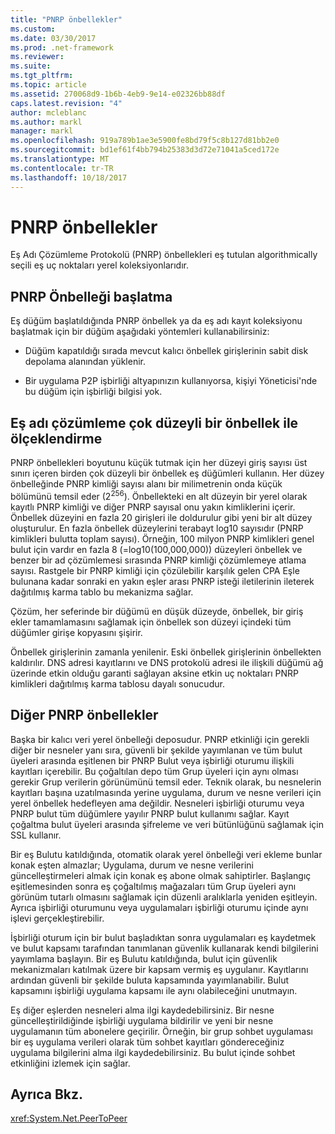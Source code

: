 ```yaml
---
title: "PNRP önbellekler"
ms.custom: 
ms.date: 03/30/2017
ms.prod: .net-framework
ms.reviewer: 
ms.suite: 
ms.tgt_pltfrm: 
ms.topic: article
ms.assetid: 270068d9-1b6b-4eb9-9e14-e02326bb88df
caps.latest.revision: "4"
author: mcleblanc
ms.author: markl
manager: markl
ms.openlocfilehash: 919a789b1ae3e5900fe8bd79f5c8b127d81bb2e0
ms.sourcegitcommit: bd1ef61f4bb794b25383d3d72e71041a5ced172e
ms.translationtype: MT
ms.contentlocale: tr-TR
ms.lasthandoff: 10/18/2017
---
```

# <a name="pnrp-caches"></a>PNRP önbellekler
Eş Adı Çözümleme Protokolü (PNRP) önbellekleri eş tutulan algorithmically seçili eş uç noktaları yerel koleksiyonlarıdır.  
  
## <a name="pnrp-cache-initialization"></a>PNRP Önbelleği başlatma  
 Eş düğüm başlatıldığında PNRP önbellek ya da eş adı kayıt koleksiyonu başlatmak için bir düğüm aşağıdaki yöntemleri kullanabilirsiniz:  
  
-   Düğüm kapatıldığı sırada mevcut kalıcı önbellek girişlerinin sabit disk depolama alanından yüklenir.  
  
-   Bir uygulama P2P işbirliği altyapınızın kullanıyorsa, kişiyi Yöneticisi'nde bu düğüm için işbirliği bilgisi yok.  
  
## <a name="scaling-peer-name-resolution-with-a-multi-level-cache"></a>Eş adı çözümleme çok düzeyli bir önbellek ile ölçeklendirme  
 PNRP önbellekleri boyutunu küçük tutmak için her düzeyi giriş sayısı üst sınırı içeren birden çok düzeyli bir önbellek eş düğümleri kullanın. Her düzey önbelleğinde PNRP kimliği sayısı alanı bir milimetrenin onda küçük bölümünü temsil eder (2<sup>256</sup>). Önbellekteki en alt düzeyin bir yerel olarak kayıtlı PNRP kimliği ve diğer PNRP sayısal onu yakın kimliklerini içerir. Önbellek düzeyini en fazla 20 girişleri ile doldurulur gibi yeni bir alt düzey oluşturulur. En fazla önbellek düzeylerini terabayt log10 sayısıdır (PNRP kimlikleri bulutta toplam sayısı). Örneğin, 100 milyon PNRP kimlikleri genel bulut için vardır en fazla 8 (=log10(100,000,000)) düzeyleri önbellek ve benzer bir ad çözümlemesi sırasında PNRP kimliği çözümlemeye atlama sayısı. Rastgele bir PNRP kimliği için çözülebilir karşılık gelen CPA Eşle bulunana kadar sonraki en yakın eşler arası PNRP isteği iletilerinin ileterek dağıtılmış karma tablo bu mekanizma sağlar.  
  
 Çözüm, her seferinde bir düğümü en düşük düzeyde, önbellek, bir giriş ekler tamamlamasını sağlamak için önbellek son düzeyi içindeki tüm düğümler girişe kopyasını şişirir.  
  
 Önbellek girişlerinin zamanla yenilenir. Eski önbellek girişlerinin önbellekten kaldırılır. DNS adresi kayıtlarını ve DNS protokolü adresi ile ilişkili düğümü ağ üzerinde etkin olduğu garanti sağlayan aksine etkin uç noktaları PNRP kimlikleri dağıtılmış karma tablosu dayalı sonucudur.  
  
## <a name="other-pnrp-caches"></a>Diğer PNRP önbellekler  
 Başka bir kalıcı veri yerel önbelleği deposudur.  PNRP etkinliği için gerekli diğer bir nesneler yanı sıra, güvenli bir şekilde yayımlanan ve tüm bulut üyeleri arasında eşitlenen bir PNRP Bulut veya işbirliği oturumu ilişkili kayıtları içerebilir. Bu çoğaltılan depo tüm Grup üyeleri için aynı olması gerekir Grup verilerin görünümünü temsil eder. Teknik olarak, bu nesnelerin kayıtları başına uzatılmasında yerine uygulama, durum ve nesne verileri için yerel önbellek hedefleyen ama değildir. Nesneleri işbirliği oturumu veya PNRP bulut tüm düğümlere yayılır PNRP bulut kullanımı sağlar.  Kayıt çoğaltma bulut üyeleri arasında şifreleme ve veri bütünlüğünü sağlamak için SSL kullanır.  
  
 Bir eş Bulutu katıldığında, otomatik olarak yerel önbelleği veri ekleme bunlar konak eşten almazlar; Uygulama, durum ve nesne verilerini güncelleştirmeleri almak için konak eş abone olmak sahiptirler. Başlangıç eşitlemesinden sonra eş çoğaltılmış mağazaları tüm Grup üyeleri aynı görünüm tutarlı olmasını sağlamak için düzenli aralıklarla yeniden eşitleyin.  Ayrıca işbirliği oturumunu veya uygulamaları işbirliği oturumu içinde aynı işlevi gerçekleştirebilir.  
  
 İşbirliği oturum için bir bulut başladıktan sonra uygulamaları eş kaydetmek ve bulut kapsamı tarafından tanımlanan güvenlik kullanarak kendi bilgilerini yayımlama başlayın. Bir eş Bulutu katıldığında, bulut için güvenlik mekanizmaları katılmak üzere bir kapsam vermiş eş uygulanır.  Kayıtlarını ardından güvenli bir şekilde buluta kapsamında yayımlanabilir. Bulut kapsamını işbirliği uygulama kapsamı ile aynı olabileceğini unutmayın.  
  
 Eş diğer eşlerden nesneleri alma ilgi kaydedebilirsiniz. Bir nesne güncelleştirildiğinde işbirliği uygulama bildirilir ve yeni bir nesne uygulamanın tüm abonelere geçirilir. Örneğin, bir grup sohbet uygulaması bir eş uygulama verileri olarak tüm sohbet kayıtları göndereceğiniz uygulama bilgilerini alma ilgi kaydedebilirsiniz.  Bu bulut içinde sohbet etkinliğini izlemek için sağlar.  
  
## <a name="see-also"></a>Ayrıca Bkz.  
 <xref:System.Net.PeerToPeer>
